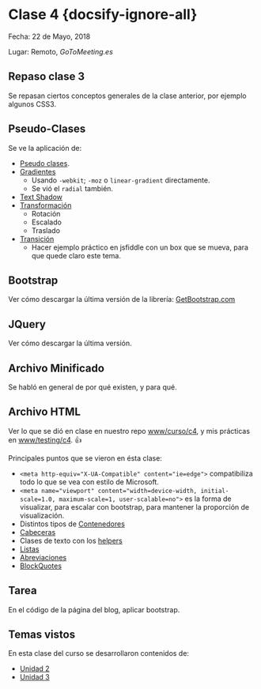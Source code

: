 # Clase 4 {docsify-ignore-all}

Fecha: 22 de Mayo, 2018

Lugar: Remoto, _GoToMeeting.es_

## Repaso clase 3

Se repasan ciertos conceptos generales de la clase anterior, por ejemplo algunos CSS3.

## Pseudo-Clases

Se ve la aplicación de:

* [Pseudo clases](/u/unidad2.md#referencia-con-pseudo-clases).
* [Gradientes](/u/unidad2.md#gradientes-css)
  * Usando `-webkit`; `-moz` o `linear-gradient` directamente.
  * Se vió el `radial` también.
* [Text Shadow](/u/unidad2.md#text-shadow)
* [Transformación](/u/unidad2.md#transform)
  * Rotación
  * Escalado
  * Traslado
* [Transición](/u/unidad2.md#transition)
  * Hacer ejemplo práctico en jsfiddle con un box que se mueva, para que quede claro este tema.

## Bootstrap

Ver cómo descargar la última versión de la librería: [GetBootstrap.com](https://getbootstrap.com/)

## JQuery

Ver cómo descargar la última versión.

## Archivo Minificado

Se habló en general de por qué existen, y para qué.

## Archivo HTML

Ver lo que se dió en clase en nuestro repo [www/curso/c4](https://sidval.github.io/www/curso/c4/), y mis prácticas en [www/testing/c4](https://sidval.github.io/www/testing/c4). :+1:

Principales puntos que se vieron en ésta clase:

* `<meta http-equiv="X-UA-Compatible" content="ie=edge">` compatibiliza todo lo que se vea con estilo de Microsoft.
* `<meta name="viewport" content="width=device-width, initial-scale=1.0, maximum-scale=1, user-scalable=no">` es la forma de visualizar, para escalar con bootstrap, para mantener la proporción de visualización.
* Distintos tipos de [Contenedores](https://getbootstrap.com/docs/3.3/css/#overview-container)
* [Cabeceras](https://getbootstrap.com/docs/3.3/css/#type-headings)
* Clases de texto con los [helpers](https://getbootstrap.com/docs/3.3/css/#helper-classes)
* [Listas](https://getbootstrap.com/docs/3.3/css/#type-lists)
* [Abreviaciones](https://getbootstrap.com/docs/3.3/css/#type-abbreviations)
* [BlockQuotes](https://getbootstrap.com/docs/3.3/css/#type-blockquotes)

## Tarea

En el código de la página del blog, aplicar bootstrap.

## Temas vistos

En esta clase del curso se desarrollaron contenidos de:

* [Unidad 2](/u/unidad2.md)
* [Unidad 3](/u/unidad3.md)
